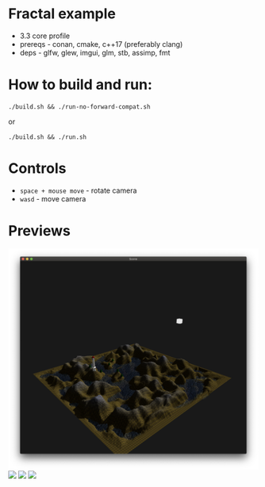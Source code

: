 # Fractal example

- 3.3 core profile
- prereqs - conan, cmake, c++17 (preferably clang)
- deps - glfw, glew, imgui, glm, stb, assimp, fmt

# How to build and run:

```shell
./build.sh && ./run-no-forward-compat.sh
```

or

```shell
./build.sh && ./run.sh
```

# Controls

- `space + mouse move` - rotate camera
- `wasd` - move camera

# Previews

![](images/screenshot1.png)
![](images/screenshot2.png)
![](images/screenshot3.png)
![](images/screenshot4.png)
